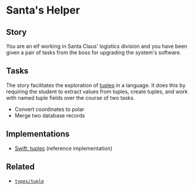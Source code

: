# Santa's Helper

## Story

You are an elf working in Santa Claus' logistics division and you have been given a pair of tasks from the boss for upgrading the system's software.

## Tasks

The story facilitates the exploration of [tuples][type-tuple] in a language. It does this by requiring the student to extract values from tuples, create tuples, and work with named tuple fields over the course of two tasks.

- Convert coordinates to polar
- Merge two database records

## Implementations

- [Swift: tuples][implementation-swift] (reference implementation)

## Related

- [`types/tuple`][type-tuple]

[type-tuple]: https://github.com/exercism/v3/blob/main/reference/types/tuple.md
[implementation-swift]: https://github.com/exercism/swift/blob/main/exercises/concept/santas-helper/.docs/instructions.md
